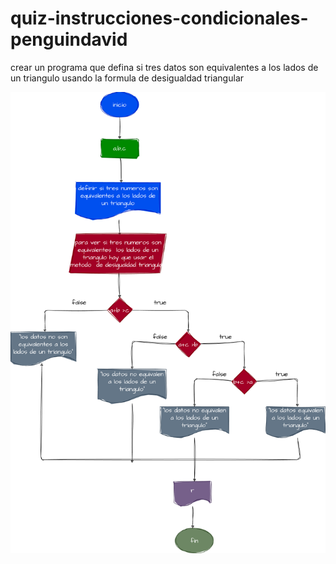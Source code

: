 # quiz-instrucciones-condicionales-penguindavid

crear un programa que defina si tres datos son equivalentes a los lados de un triangulo usando la formula de desigualdad triangular

!["diagrama de flujo](diagrama.png)